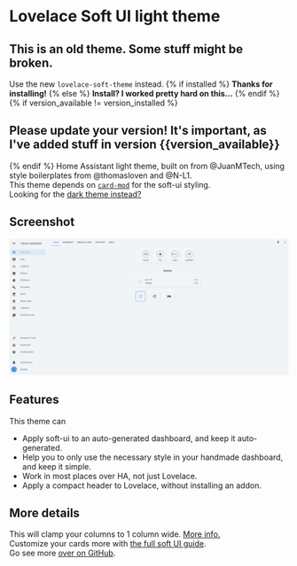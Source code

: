 # Lovelace Soft UI light theme 
## This is an old theme. Some stuff might be broken.
Use the new `lovelace-soft-theme` instead.
{% if installed %}
**Thanks for installing!**
{% else %}
**Install? I worked pretty hard on this...**
{% endif %}
{% if version_available != version_installed %}
## Please update your version! It's important, as I've added stuff in version {{version_available}}
{% endif %}
Home Assistant light theme, built on from @JuanMTech, using style boilerplates from @thomasloven and @N-L1.  
This theme depends on [`card-mod`](https://github.com/thomasloven/lovelace-card-mod) for the soft-ui styling.  
Looking for the [dark theme instead?](https://github.com/KTibow/lovelace-dark-soft-ui-theme/)  
## Screenshot
[![Screenshot of it](https://raw.githubusercontent.com/KTibow/lovelace-light-soft-ui-theme/main/lighttheme.png)](#)
## Features
This theme can
- Apply soft-ui to an auto-generated dashboard, and keep it auto-generated.
- Help you to only use the necessary style in your handmade dashboard, and keep it simple.
- Work in most places over HA, not just Lovelace.
- Apply a compact header to Lovelace, without installing an addon.
## More details
This will clamp your columns to 1 column wide. [More info.](https://github.com/KTibow/lovelace-light-soft-ui-theme/issues/6#issuecomment-669204209)  
Customize your cards more with [the full soft UI guide](https://github.com/N-l1/lovelace-soft-ui).  
Go see more [over on GitHub](https://github.com/KTibow/lovelace-light-soft-ui-theme/).
